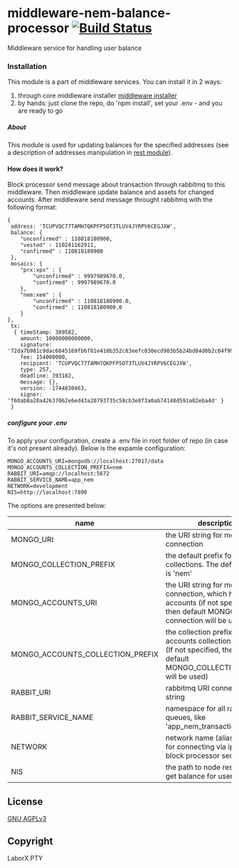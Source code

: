 # middleware-nem-balance-processor [![Build Status](https://travis-ci.org/ChronoBank/middleware-nem-balance-processor.svg?branch=master)](https://travis-ci.org/ChronoBank/middleware-nem-balance-processor)

Middleware service for handling user balance

### Installation

This module is a part of middleware services. You can install it in 2 ways:

1) through core middleware installer  [middleware installer](https://github.com/ChronoBank/middleware)
2) by hands: just clone the repo, do 'npm install', set your .env - and you are ready to go

##### About
This module is used for updating balances for the specified addresses (see a description of addresses manipulation in [rest module](https://github.com/ChronoBank/middleware-nem-rest)).

#### How does it work?

Block processor send message about transaction through rabbitmq to this middleware. Then middleware update balance and assets
for changed accounts. After middleware send message throught rabbitmq with the following format:

```
{ 
 address: 'TCUPVQC77TAMH7QKPFP5OT3TLUV4JYRPV6CEGJXW',
 balance: {
    "unconfirmed" : 110818180900,
    "vested" : 110241162911,
    "confirmed" : 110818180900
 },
 mosaics: {
    "prx:xpx" : {
        "unconfirmed" : 9997989670.0,
        "confirmed" : 9997989670.0
    },
    "nem:xem" : {
        "unconfirmed" : 110818180900.0,
        "confirmed" : 110818180900.0
    }
},
 tx:
  { timeStamp: 389582,
    amount: 10000000000000,
    signature: '72da7b981c9dac6845169fb6f81e410b352c83eefc030ecd903b5b24bd84d0b2c04f991914a9e83784d5ba8883143c770ee317cacec116de104b67b1c0837c08',
    fee: 154000000,
    recipient: 'TCUPVQC77TAMH7QKPFP5OT3TLUV4JYRPV6CEGJXW',
    type: 257,
    deadline: 393182,
    message: {},
    version: -1744830463,
    signer: 'f60ab8a28a42637062e6ed43a20793735c58cb3e8f3a0ab74148d591a82eba4d' } 
 }
```


##### сonfigure your .env

To apply your configuration, create a .env file in root folder of repo (in case it's not present already).
Below is the expamle configuration:

```
MONGO_ACCOUNTS_URI=mongodb://localhost:27017/data
MONGO_ACCOUNTS_COLLECTION_PREFIX=nem
RABBIT_URI=amqp://localhost:5672
RABBIT_SERVICE_NAME=app_nem
NETWORK=development
NIS=http://localhost:7890
```

The options are presented below:

| name | description|
| ------ | ------ |
| MONGO_URI   | the URI string for mongo connection
| MONGO_COLLECTION_PREFIX   | the default prefix for all mongo collections. The default value is 'nem'
| MONGO_ACCOUNTS_URI   | the URI string for mongo connection, which holds users accounts (if not specified, then default MONGO_URI connection will be used)
| MONGO_ACCOUNTS_COLLECTION_PREFIX   | the collection prefix for accounts collection in mongo (If not specified, then the default MONGO_COLLECTION_PREFIX will be used)
| RABBIT_URI   | rabbitmq URI connection string
| RABBIT_SERVICE_NAME   | namespace for all rabbitmq queues, like 'app_nem_transaction'
| NETWORK   | network name (alias)- is used for connecting via ipc (see block processor section)
| NIS   | the path to node rest api for get balance for user

License
----
 [GNU AGPLv3](LICENSE)

Copyright
----
LaborX PTY
